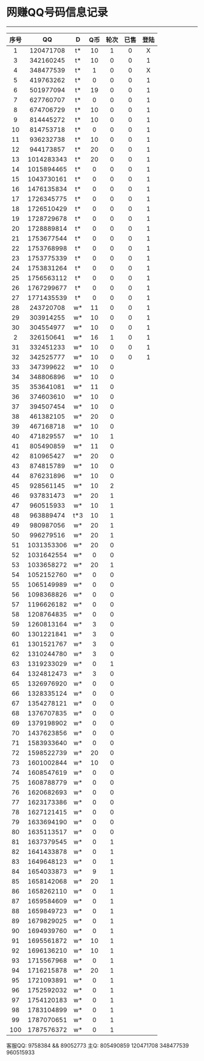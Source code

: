 # 网赚QQ号码信息记录
---

| 序号 |    QQ     | D | Q币 | 轮次 | 已售 | 登陆 |
|:---:|:----------:|:-: |:-: |:-: | :-: | :-: |
| 1   | 120471708  | t* | 10 | 1 | 0 | X |
| 3   | 342160245  | t* | 10 | 0 | 0 | 1 |
| 4   | 348477539  | t* | 1 | 0 | 0 | X |
| 5   | 419763262  | t* | 0 | 0 | 0 | 1 |
| 6   | 501977094  | t* | 19 | 0 | 0 | 1 |
| 7   | 627760707  | t* | 0 | 0 | 0 | 1 |
| 8   | 674706729  | t* | 10 | 0 | 0 | 1 |
| 9   | 814445272  | t* | 10 | 0 | 0 | 1 |
| 10  | 814753718  | t* | 0 | 0 | 0 | 1 |
| 11  | 936232738  | t* | 10 | 0 | 0 | 1 |
| 12  | 944173857  | t* | 20 | 0 | 0 | 1 |
| 13  | 1014283343 | t* | 20 | 0 | 0 | 1 |
| 14  | 1015894465 | t* | 0 | 0 | 0 | 1 |
| 15  | 1043730161 | t* | 0 | 0 | 0 | 1 |
| 16  | 1476135834 | t* | 0 | 0 | 0 | 1 |
| 17  | 1726345775 | t* | 0 | 0 | 0 | 1 |
| 18  | 1726510429 | t* | 0 | 0 | 0 | 1 |
| 19  | 1728729678 | t* | 0 | 0 | 0 | 1 |
| 20  | 1728889814 | t* | 0 | 0 | 0 | 1 |
| 21  | 1753677544 | t* | 0 | 0 | 0 | 1 |
| 22  | 1753768998 | t* | 0 | 0 | 0 | 1 |
| 23  | 1753775339 | t* | 0 | 0 | 0 | 1 |
| 24  | 1753831264 | t* | 0 | 0 | 0 | 1 |
| 25  | 1756563112 | t* | 0 | 0 | 0 | 1 |
| 26  | 1767299677 | t* | 0 | 0 | 0 | 1 |
| 27  | 1771435539 | t* | 0 | 0 | 0 | 1 |
| 28  | 243720708  | w* | 11 | 0 | 0 | 1 |
| 29  | 303914255  | w* | 10 | 0 | 0 | 1 |
| 30  | 304554977  | w* | 10 | 0 | 0 | 1 |
| 2   | 326150641  | w* | 16 | 1 | 0 | 1 |
| 31  | 332451233  | w* | 10 | 0 | 0 | 1 |
| 32  | 342525777  | w* | 10 | 0 | 0 | 1 |
| 33  | 347399622  | w* | 10 | 0 |
| 34  | 348806896  | w* | 10 | 0 |
| 35  | 353641081  | w* | 11 | 0 |
| 36  | 374603610  | w* | 10 | 0 |
| 37  | 394507454  | w* | 10 | 0 |
| 38  | 461382105  | w* | 20 | 0 |
| 39  | 467168718  | w* | 10 | 0 |
| 40  | 471829557  | w* | 10 | 1 |
| 41  | 805490859  | w* | 11 | 0 |
| 42  | 810965427  | w* | 20 | 0 |
| 43  | 874815789  | w* | 10 | 0 |
| 44  | 876231896  | w* | 10 | 0 |
| 45  | 928561145  | w* | 10 | 2 |
| 46  | 937831473  | w* | 20 | 1 |
| 47  | 960515933  | w* | 10 | 1 |
| 48  | 963889474  | t*3 | 10 | 1 |
| 49  | 980987056  | w* | 20 | 1 |
| 50  | 996279516  | w* | 20 | 1 |
| 51  | 1031353306 | w* | 20 | 0 |
| 52  | 1031642554 | w* | 0 | 0 | 
| 53  | 1033658272 | w* | 20 | 1 |
| 54  | 1052152760 | w* | 0 | 0 |
| 55  | 1065149989 | w* | 0 | 0 |
| 56  | 1098368826 | w* | 0 | 0 |
| 57  | 1196626182 | w* | 0 | 0 |
| 58  | 1208764835 | w* | 0 | 0 |
| 59  | 1260813164 | w* | 3 | 0 |
| 60  | 1301221841 | w* | 3 | 0 |
| 61  | 1301521767 | w* | 3 | 0 |
| 62  | 1310244780 | w* | 3 | 0 |
| 63  | 1319233029 | w* | 0 | 1 |
| 64  | 1324812473 | w* | 3 | 0 |
| 65  | 1326976920 | w* | 0 | 0 |
| 66  | 1328335124 | w* | 0 | 0 |
| 67  | 1354278121 | w* | 0 | 0 |
| 68  | 1376707835 | w* | 0 | 0 |
| 69  | 1379198902 | w* | 0 | 0 |
| 70  | 1437623856 | w* | 0 | 0 |
| 71  | 1583933640 | w* | 0 | 0 |
| 72  | 1598522739 | w* | 20 | 0 |
| 73  | 1601002844 | w* | 10 | 0 |
| 74  | 1608547619 | w* | 0 | 0 |
| 75  | 1608788779 | w* | 0 | 0 |
| 76  | 1620682693 | w* | 0 | 0 |
| 77  | 1623173386 | w* | 0 | 0 |
| 78  | 1627121415 | w* | 0 | 0 |
| 79  | 1633694190 | w* | 0 | 0 |
| 80  | 1635113517 | w* | 0 | 0 |
| 81  | 1637379545 | w* | 0 | 1 |
| 82  | 1641433878 | w* | 0 | 1 |
| 83  | 1649648123 | w* | 0 | 1 |
| 84  | 1654033873 | w* | 9 | 1 |
| 85  | 1658142068 | w* | 20 | 1 |
| 86  | 1658262110 | w* | 0 | 1 |
| 87  | 1659584609 | w* | 0 | 1 |
| 88  | 1659849723 | w* | 0 | 1 |
| 89  | 1679829025 | w* | 0 | 1 |
| 90  | 1694939760 | w* | 0 | 1 |
| 91  | 1695561872 | w* | 10 | 1 |
| 92  | 1696136210 | w* | 10 | 1 |
| 93  | 1715567968 | w* | 0 | 1 |
| 94  | 1716215878 | w* | 20 | 1 |
| 95  | 1721093891 | w* | 0 | 1 |
| 96  | 1752592032 | w* | 0 | 1 |
| 97  | 1754120183 | w* | 0 | 1 |
| 98  | 1783104899 | w* | 0 | 1 |
| 99 | 1787070651 | w* | 0 | 1 |
| 100 | 1787576372 | w* | 0 | 1 |

客服QQ: 9758384 && 89052773 主Q: 805490859   120471708   348477539   960515933
